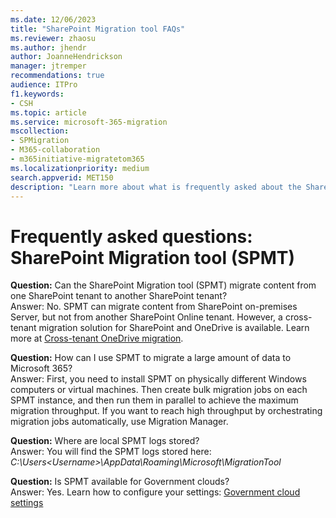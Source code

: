 ```yaml
---
ms.date: 12/06/2023
title: "SharePoint Migration tool FAQs"
ms.reviewer: zhaosu
ms.author: jhendr
author: JoanneHendrickson
manager: jtremper
recommendations: true
audience: ITPro
f1.keywords:
- CSH
ms.topic: article
ms.service: microsoft-365-migration
mscollection: 
- SPMigration
- M365-collaboration
- m365initiative-migratetom365
ms.localizationpriority: medium
search.appverid: MET150
description: "Learn more about what is frequently asked about the SharePoint Migration tool."
---
```


# Frequently asked questions:  SharePoint Migration tool (SPMT)


**Question:** Can the SharePoint Migration tool (SPMT) migrate content from one SharePoint tenant to another SharePoint tenant?</br>
Answer:  No. SPMT can migrate content from SharePoint on-premises Server, but not from another SharePoint Online tenant. However, a cross-tenant migration solution for SharePoint and OneDrive is available. Learn more at [Cross-tenant OneDrive migration](/microsoft-365/enterprise/cross-tenant-onedrive-migration).

**Question:** How can I use SPMT to migrate a large amount of data to Microsoft 365?</br>
Answer: First, you need to install SPMT on physically different Windows computers or virtual machines. Then create bulk migration jobs on each SPMT instance, and then run them in parallel to achieve the maximum migration throughput. If you want to reach high throughput by orchestrating migration jobs automatically, use Migration Manager. 

**Question:** Where are local SPMT logs stored?</br>
Answer: You will find the SPMT logs stored here: *C:\Users\<Username>\AppData\Roaming\Microsoft\MigrationTool*

**Question:** Is SPMT available for Government clouds?</br>
Answer: Yes. Learn how to configure your settings: [Government cloud settings](spmt-settings.md#government-cloud-support)

